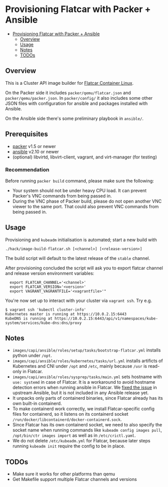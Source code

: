 # Provisioning Flatcar with Packer + Ansible

- [Provisioning Flatcar with Packer + Ansible](#provisioning-flatcar-with-packer--ansible)
  - [Overview](#overview)
  - [Usage](#usage)
  - [Notes](#notes)
  - [TODOs](#todos)

## Overview

This is a Cluster API image builder for [Flatcar Container Linux](https://www.flatcar-linux.org).

On the Packer side it includes `packer/qemu/flatcar.json` and `packer/qemu/packer.json`.
In `packer/config/` it also includes some other JSON files with configuration for
ansible and packages installed with Ansible.

On the Ansible side there's some preliminary playbook in `ansible/`.

## Prerequisites

* [packer](https://packer.io/) v1.5 or newer
* [ansible](https://github.com/ansible/ansible/releases) v2.10 or newer
* (optional) libvirtd, libvirt-client, vagrant, and virt-manager (for testing)

### Recommendation

Before running `packer build` command, please make sure the following:

* Your system should not be under heavy CPU load. It can prevent Packer's VNC commands from being passed in.
* During the VNC phase of Packer build, please do not open another VNC viewer to the same port. That could also prevent VNC commands from being passed in.

## Usage

Provisioning and `kubeadm` initialisation is automated; start a new build with
```shell
./hack/image-build-flatcar.sh [<channel>] [<release-version>]
```

The build script will default to the latest release of the `stable` channel.

After provisioning concluded the script will ask you to export flatcar channel
and release version environment variables:
```shell
  export FLATCAR_CHANNEL='<channel>'
  export FLATCAR_VERSION='<version>'
  export VAGRANT_VAGRANTFILE='<vagrantfile>'"
```

You're now set up to interact with your cluster via `vagrant ssh`. Try e.g.

```shell
$ vagrant ssh 'kubectl cluster-info'
Kubernetes master is running at https://10.0.2.15:6443
KubeDNS is running at https://10.0.2.15:6443/api/v1/namespaces/kube-system/services/kube-dns:dns/proxy
```

## Notes

* `images/capi/ansible/roles/setup/tasks/bootstrap-flatcar.yml` installs python under `/opt`.
* `images/capi/ansible/roles/kubernetes/tasks/url.yml` installs artificts of Kubernetes and CNI under `/opt` and `/etc`, mainly because `/usr` is read-only in Flatcar.
* `images/capi/ansible/roles/sysprep/tasks/main.yml` sets hostname with `use: systemd` in case of Flatcar. It is a workaround to avoid hostname detection errors when running ansible in Flatcar. We [fixed the issue](https://github.com/ansible/ansible/pull/69627) in upstream Ansible, but it is not included in any Ansible release yet.
* It unpacks only parts of containerd binaries, since Flatcar already has its own built-in containerd.
* To make containerd work correctly, we install Flatcar-specific config files for containerd, so it listens on its containerd socket `/run/docker/libcontainerd/docker-containerd.sock`.
* Since Flatcar has its own containerd socket, we need to also specify the socket name when running commands like `kubeadm config images pull`, `/opt/bin/ctr images import` as well as in `/etc/crictl.yaml`.
* We do not delete `/etc/kubeadm.yml` for Flatcar, because later steps running `kubeadm init` require the config to be in place.

## TODOs

* Make sure it works for other platforms than qemu
* Get Makefile support multiple Flatcar channels and versions
